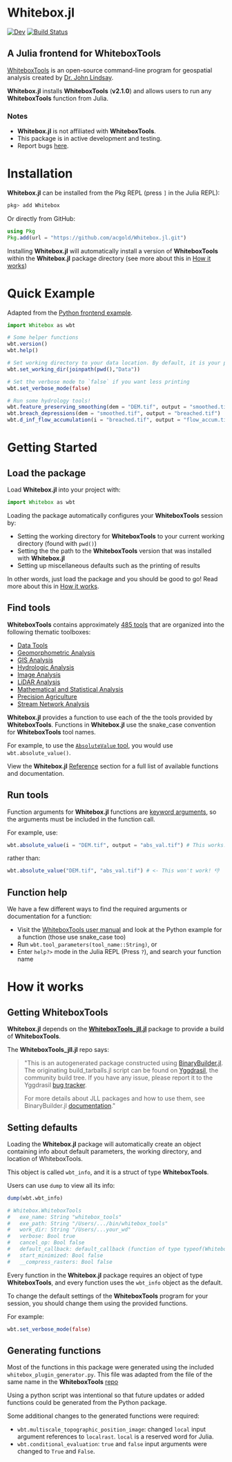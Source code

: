 # Whitebox.jl

[![Dev](https://img.shields.io/badge/docs-dev-blue.svg)](https://acgold.github.io/Whitebox.jl/dev/)
[![Build Status](https://github.com/acgold/Whitebox.jl/actions/workflows/CI.yml/badge.svg?branch=main)](https://github.com/acgold/Whitebox.jl/actions/workflows/CI.yml?query=branch%3Amain)
<!-- [![Coverage](https://codecov.io/gh/acgold/Whitebox.jl/branch/main/graph/badge.svg)](https://codecov.io/gh/acgold/Whitebox.jl) -->

## A Julia frontend for WhiteboxTools

[WhiteboxTools](https://github.com/jblindsay/whitebox-tools) is an open-source command-line program for geospatial analysis created by [Dr. John Lindsay](https://jblindsay.github.io/ghrg/index.html).

**Whitebox.jl** installs **WhiteboxTools** (**v2.1.0**) and allows users to run any **WhiteboxTools** function from Julia.

### Notes

- **Whitebox.jl** is not affiliated with **WhiteboxTools**. 
- This package is in active development and testing.
- Report bugs [here](https://github.com/acgold/Whitebox.jl/issues).

# Installation

**Whitebox.jl** can be installed from the Pkg REPL (press `]` in the Julia REPL):

```julia
pkg> add Whitebox
```

Or directly from GitHub:

```julia
using Pkg
Pkg.add(url = "https://github.com/acgold/Whitebox.jl.git")
```
Installing **Whitebox.jl** will automatically install a version of **WhiteboxTools** within the **Whitebox.jl** package directory (see more about this in [How it works](https://acgold.github.io/Whitebox.jl/dev/how_it_works))

# Quick Example

Adapted from the [Python frontend example](https://github.com/giswqs/whitebox-python#quick-example).

```julia
import Whitebox as wbt

# Some helper functions
wbt.version()
wbt.help()

# Set working directory to your data location. By default, it is your project's working directory (found via `pwd()`)
wbt.set_working_dir(joinpath(pwd(),"Data"))

# Set the verbose mode to `false` if you want less printing
wbt.set_verbose_mode(false)

# Run some hydrology tools!
wbt.feature_preserving_smoothing(dem = "DEM.tif", output = "smoothed.tif")
wbt.breach_depressions(dem = "smoothed.tif", output = "breached.tif")
wbt.d_inf_flow_accumulation(i = "breached.tif", output = "flow_accum.tif")

```

# Getting Started

## Load the package

Load **Whitebox.jl** into your project with:
```julia
import Whitebox as wbt
```

Loading the package automatically configures your **WhiteboxTools** session by: 
- Setting the working directory for **WhiteboxTools** to your current working directory (found with `pwd()`)
- Setting the the path to the **WhiteboxTools** version that was installed with **Whitebox.jl**
- Setting up miscellaneous defaults such as the printing of results

In other words, just load the package and you should be good to go! Read more about this in [How it works](@ref).

## Find tools

**WhiteboxTools** contains approximately [485 tools](https://www.whiteboxgeo.com/manual/wbt_book/available_tools/index.html) that are organized into the following thematic toolboxes:
- [Data Tools](https://www.whiteboxgeo.com/manual/wbt_book/available_tools/data_tools.html)
- [Geomorphometric Analysis](https://www.whiteboxgeo.com/manual/wbt_book/available_tools/geomorphometric_analysis.html)
- [GIS Analysis](https://www.whiteboxgeo.com/manual/wbt_book/available_tools/gis_analysis.html)
- [Hydrologic Analysis](https://www.whiteboxgeo.com/manual/wbt_book/available_tools/hydrological_analysis.html)
- [Image Analysis](https://www.whiteboxgeo.com/manual/wbt_book/available_tools/image_processing_tools.html)
- [LiDAR Analysis](https://www.whiteboxgeo.com/manual/wbt_book/available_tools/lidar_tools.html)
- [Mathematical and Statistical Analysis](https://www.whiteboxgeo.com/manual/wbt_book/available_tools/mathand_stats_tools.html)
- [Precision Agriculture](https://www.whiteboxgeo.com/manual/wbt_book/available_tools/precision_agriculture.html)
- [Stream Network Analysis](https://www.whiteboxgeo.com/manual/wbt_book/available_tools/stream_network_analysis.html)

**Whitebox.jl** provides a function to use each of the the tools provided by **WhiteboxTools**. Functions in **Whitebox.jl** use the snake_case convention for **WhiteboxTools** tool names. 

For example, to use the [`AbsoluteValue` tool](https://www.whiteboxgeo.com/manual/wbt_book/available_tools/mathand_stats_tools.html?highlight=AbsoluteValue#absolutevalue), you would use `wbt.absolute_value()`. 

View the **Whitebox.jl** [Reference](https://acgold.github.io/Whitebox.jl/dev/reference) section for a full list of available functions and documentation. 

## Run tools

Function arguments for **Whitebox.jl** functions are [keyword arguments](https://docs.julialang.org/en/v1/manual/functions/#Keyword-Arguments), so the arguments must be included in the function call.

For example, use: 
```julia
wbt.absolute_value(i = "DEM.tif", output = "abs_val.tif") # This works! 💯 🎉
```
rather than:
```julia
wbt.absolute_value("DEM.tif", "abs_val.tif") # <- This won't work! 👎
```

## Function help
We have a few different ways to find the required arguments or documentation for a function:
- Visit the [WhiteboxTools user manual](https://www.whiteboxgeo.com/manual/wbt_book/available_tools/index.html) and look at the Python example for a function (those use snake_case too)
- Run `wbt.tool_parameters(tool_name::String)`, or
- Enter `help?>` mode in the Julia REPL (Press `?`), and search your function name


# How it works

## Getting **WhiteboxTools**

**Whitebox.jl** depends on the [**WhiteboxTools_jll.jl**](https://github.com/JuliaBinaryWrappers/WhiteboxTools_jll.jl) package to provide a build of **WhiteboxTools**.

The **WhiteboxTools_jll.jl** repo says: 

>"This is an autogenerated package constructed using [BinaryBuilder.jl](https://github.com/JuliaPackaging/BinaryBuilder.jl). The originating build_tarballs.jl script can be found on [Yggdrasil](https://github.com/JuliaPackaging/Yggdrasil/), the community build tree. If you have any issue, please report it to the Yggdrasil [bug tracker](https://github.com/JuliaPackaging/Yggdrasil/issues).
>
>For more details about JLL packages and how to use them, see BinaryBuilder.jl [documentation](https://juliapackaging.github.io/BinaryBuilder.jl/dev/jll/)."

## Setting defaults

Loading the **Whitebox.jl** package will automatically create an object containing info about default parameters, the working directory, and location of WhiteboxTools. 

This object is called `wbt_info`, and it is a struct of type **WhiteboxTools**.

Users can use `dump` to view all its info:
```julia 
dump(wbt.wbt_info)

# Whitebox.WhiteboxTools
#   exe_name: String "whitebox_tools"
#   exe_path: String "/Users/.../bin/whitebox_tools"
#   work_dir: String "/Users/...your_wd"
#   verbose: Bool true
#   cancel_op: Bool false
#   default_callback: default_callback (function of type typeof(Whitebox.default_callback))
#   start_minimized: Bool false
#   __compress_rasters: Bool false
```

Every function in the **Whitebox.jl** package requires an object of type **WhiteboxTools**, and every function uses the `wbt_info` object as the default.

To change the default settings of the **WhiteboxTools** program for your session, you should change them using the provided functions.

For example:
```julia
wbt.set_verbose_mode(false)
```

## Generating functions

Most of the functions in this package were generated using the included `whitebox_plugin_generator.py`. This file was adapted from the file of the same name in the **WhiteboxTools** [repo](https://github.com/jblindsay/whitebox-tools/blob/master/whitebox_plugin_generator.py)

Using a python script was intentional so that future updates or added functions could be generated from the Python package.

Some additional changes to the generated functions were required:
- `wbt.multiscale_topographic_position_image`: changed `local` input argument references to `localrast`. `local` is a reserved word for Julia.
- `wbt.conditional_evaluation`: `true` and `false` input arguments were changed to `True` and `False`. 
